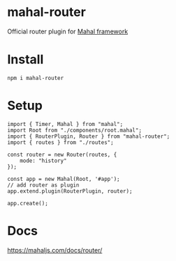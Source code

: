 # mahal-router

Official router plugin for [Mahal framework](https://github.com/ujjwalguptaofficial/mahal)

# Install

```
npm i mahal-router
```

# Setup

```
import { Timer, Mahal } from "mahal";
import Root from "./components/root.mahal";
import { RouterPlugin, Router } from "mahal-router";
import { routes } from "./routes";

const router = new Router(routes, {
    mode: "history"
});

const app = new Mahal(Root, '#app');
// add router as plugin
app.extend.plugin(RouterPlugin, router);

app.create();

```

# Docs

https://mahaljs.com/docs/router/


